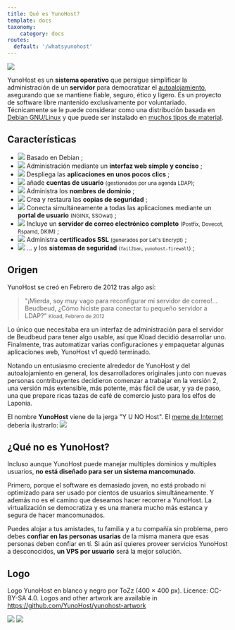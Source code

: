 ```yaml
---
title: Qué es YunoHost?
template: docs
taxonomy:
    category: docs
routes:
  default: '/whatsyunohost'
---
```


![](/img/YunoHost_logo_vertical.png?resize=400&id=ynhlogo)

YunoHost es un **sistema operativo** que persigue simplificar la administración de un **servidor** para democratizar el [autoalojamiento](/selfhosting), asegurando que se mantiene fiable, seguro, ético y ligero. Es un proyecto de software libre mantenido exclusivamente por voluntariado. Técnicamente se le puede considerar como una distribución basada en [Debian GNU/Linux](https://debian.org) y que puede ser instalado en [muchos tipos de material](/install).

## Características

- ![](/img/icon-debian.png?resize=32&classes=inline) Basado en Debian ;
- ![](/img/icon-tools.png?resize=32&classes=inline) Administración mediante un **interfaz web simple y conciso** ;
- ![](/img/icon-package.png?resize=32&classes=inline) Despliega las **aplicaciones en unos pocos clics** ;
- ![](/img/icon-users.png?resize=32&classes=inline) añade **cuentas de usuario** <small>(gestionados por una agenda LDAP)</small>;
- ![](/img/icon-globe.png?resize=32&classes=inline) Administra los **nombres de dominio** ;
- ![](/img/icon-medic.png?resize=32&classes=inline) Crea y restaura las **copias de seguridad** ;
- ![](/img/icon-door.png?resize=32&classes=inline) Conecta simultáneamente a todas las aplicaciones mediante un **portal de usuario** <small>(NGINX, SSOwat)</small> ;
- ![](/img/icon-mail.png?resize=32&classes=inline) Incluye un **servidor de correo electrónico completo** <small>(Postfix, Dovecot, Rspamd, DKIM)</small> ;
- ![](/img/icon-lock.png?resize=32&classes=inline) Administra **certificados SSL** <small>(generados por Let's Encrypt)</small> ;
- ![](/img/icon-shield.png?resize=32&classes=inline) … y los **sistemas de seguridad** <small>(`fail2ban`, `yunohost-firewall`)</small> ;

## Origen

YunoHost se creó en Febrero de 2012 tras algo así:

> "¡Mierda, soy muy vago para reconfigurar mi servidor de correo!… Beudbeud, ¿Cómo  hiciste para conectar tu pequeño servidor a LDAP?"
> <small>Kload, Febrero de 2012</small>

Lo único que necesitaba era un interfaz de administración para el servidor de Beudbeud para tener algo usable, así que Kload decidió desarrollar uno. Finalmente, tras automatizar varias configuraciones y empaquetar algunas aplicaciones web, YunoHost v1 quedó terminado.

Notando un entusiasmo creciente alrededor de YunoHost y del autoalojamiento en general, los desarrolladores originales junto con nuevas personas contribuyentes decidieron comenzar a trabajar en la versión 2, una versión más extensible, más potente, más fácil de usar, y ya de paso, una que prepare ricas tazas de café de comercio justo para los elfos de Laponia.

El nombre **YunoHost** viene de la jerga "Y U NO Host". El [meme de Internet](https://en.wikipedia.org/wiki/Internet_meme) debería ilustrarlo:
![](/img/dude_yunohost.jpg)

## ¿Qué no es YunoHost?

Incluso aunque YunoHost puede manejar multiples dominios y multiples usuarios, **no está diseñado para ser un sistema mancomunado**.

Primero, porque el software es demasiado joven, no está probado ni optimizado para ser usado por cientos de usuarios simultáneamente. Y además no es el camino que deseamos hacer recorrer a YunoHost. La virtualización se democratiza y es una manera mucho más estanca y segura de hacer mancomunados.

Puedes alojar a tus amistades, tu familia y a tu compañía sin problema, pero debes **confiar en las personas usarias** de la misma manera que esas personas deben confiar en tí. Si aún así quieres proveer servicios YunoHost a desconocidos, **un VPS por usuario** será la mejor solución.

## Logo

Logo YunoHost en blanco y negro por ToZz (400 × 400 px). Licence: CC-BY-SA 4.0. Logos and other artwork are available in <https://github.com/YunoHost/yunohost-artwork>

![](/img/ynh_logo_black_300dpi.png?resize=220) ![](/img/ynh_logo_white_300dpi.png?resize=220&id=whitelogo)
